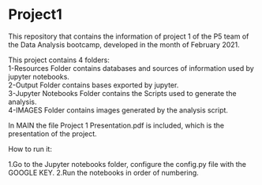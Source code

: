 # Project1

This repository that contains the information of project 1 of the P5 team of the Data Analysis bootcamp, developed in the month of February 2021.

This project contains 4 folders:                               
1-Resources Folder contains databases and sources of information used by jupyter notebooks.                                      
2-Output Folder contains bases exported by jupyter.                              
3-Jupyter Notebooks Folder contains the Scripts used to generate the analysis.                               
4-IMAGES Folder contains images generated by the analysis script.                             

In MAIN the file Project 1 Presentation.pdf is included, which is the presentation of the project.

How to run it:

1.Go to the Jupyter notebooks folder, configure the config.py file with the GOOGLE KEY. 
2.Run the notebooks in order of numbering.

